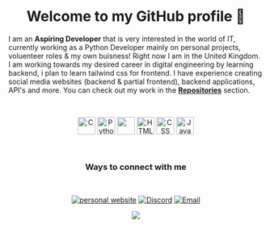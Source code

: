 <h1 align="center"> Welcome to my GitHub profile 👋 </h1>

<!--
**S3LTDev/S3LTDev** is a ✨ _special_ ✨ repository because its `README.md` (this file) appears on your GitHub profile.

-->


I am an **Aspiring Developer** that is very interested in the world of IT, currently working as a Python Developer mainly on personal projects, voluenteer roles & my own buisness! Right now I am in the United Kingdom. I am working towards my desired career in digital engineering by learning backend, i plan to learn tailwind css for frontend. I have experience creating social media websites (backend & partial frontend), backend applications, API's and more. You can check out my work in the [**Repositories**](https://github.com/S3LTDev?tab=repositories) section.


  
<!-- <p align="center">
  <a href="https://github.com/S3LTDev">
    <img height="150em" src="https://github-readme-stats.vercel.app/api?username=S3LTDev&theme=dark&show_icons=true" />
    <img height="150em" src="https://github-readme-stats.vercel.app/api/top-langs/?username=S3LTDev&theme=dark&layout=compact&hide=HTML,CSS" />
  </a>
</p> -->

<br>

<p align="center">
	<img align="center" alt="C" width="35px" src="https://cdn.jsdelivr.net/npm/programming-languages-logos/src/c/c.png"/>
	<img align="center" alt="Python" width="35px" src="https://cdn.jsdelivr.net/npm/programming-languages-logos/src/python/python.png"/>
	<img align="center" width="35" src="https://img.icons8.com/color/48/000000/mongodb.png"/>
	<img align="center" alt="HTML" width="35" src="https://img.icons8.com/color/48/000000/html-5--v1.png"/>
	<img align="center" alt="CSS" width="35" src="https://img.icons8.com/color/48/000000/css3.png"/>
 	<img align="center" alt="JavaScript" width="35px" src="https://cdn.jsdelivr.net/npm/programming-languages-logos/src/javascript/javascript.png"/>
	
</p>

<br>

<h3 align="center">Ways to connect with me</h3>
<br/>
<p align="center">
  	<a href="http://www.S3LT.co"><img alt="personal website" src="https://badgen.net/badge/icon/chrome?icon=chrome&label=Website"></a>
	<a href="https://www.linkedin.com/in/S3LTDev"><img alt="Discord" src="https://img.shields.io/badge/LinkedIn-Dimo%20Dimchev%20-blue?style=flat-square&logo=Discord"></a>
	<a href="S3ltdev@gmail.com"><img alt="Email" src="https://img.shields.io/badge/Email-ddimchev7@gmail.com-blue?style=flat-square&logo=gmail"></a>
</p>

<div align="center"><img src="https://github-profile-trophy.vercel.app/?username=S3LTDEV&theme=dracula&count_private=true" </div>
